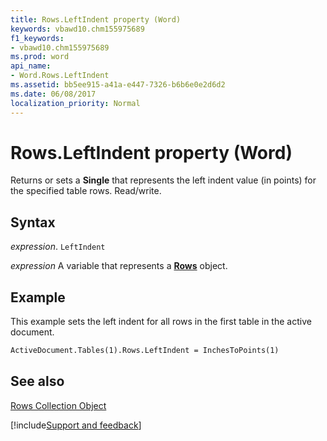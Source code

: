 ```yaml
---
title: Rows.LeftIndent property (Word)
keywords: vbawd10.chm155975689
f1_keywords:
- vbawd10.chm155975689
ms.prod: word
api_name:
- Word.Rows.LeftIndent
ms.assetid: bb5ee915-a41a-e447-7326-b6b6e0e2d6d2
ms.date: 06/08/2017
localization_priority: Normal
---
```



# Rows.LeftIndent property (Word)

Returns or sets a  **Single** that represents the left indent value (in points) for the specified table rows. Read/write.


## Syntax

_expression_. `LeftIndent`

_expression_ A variable that represents a **[Rows](Word.Rows.md)** object.


## Example

This example sets the left indent for all rows in the first table in the active document.


```vb
ActiveDocument.Tables(1).Rows.LeftIndent = InchesToPoints(1)
```


## See also


[Rows Collection Object](Word.rows.md)

[!include[Support and feedback](~/includes/feedback-boilerplate.md)]